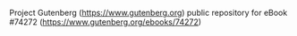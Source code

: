 Project Gutenberg (https://www.gutenberg.org) public repository for
eBook #74272 (https://www.gutenberg.org/ebooks/74272)

